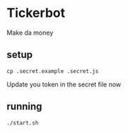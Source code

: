 # Tickerbot

Make da money

## setup

	cp .secret.example .secret.js

Update you token in the secret file now

## running

	./start.sh